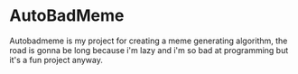 # AutoBadMeme
Autobadmeme is my project for creating a meme generating algorithm, the road is gonna be long because i'm lazy and i'm so bad at programming but it's a fun project anyway.
